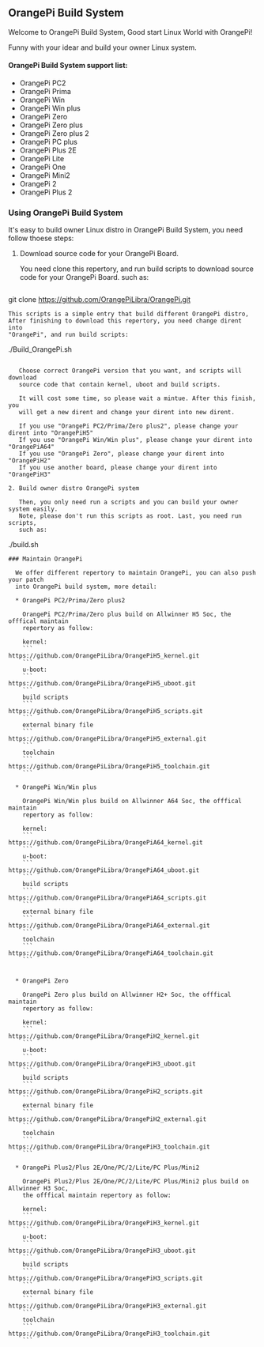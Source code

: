 OrangePi Build System
---------------------------------------

Welcome to OrangePi Build System, Good start Linux World with OrangePi!

Funny with your idear and build your owner Linux system.

#### OrangePi Build System support list:

* OrangePi PC2
* OrangePi Prima
* OrangePi Win
* OrangePi Win plus
* OrangePi Zero
* OrangePi Zero plus
* OrangePi Zero plus 2
* OrangePi PC plus
* OrangePi Plus 2E
* OrangePi Lite
* OrangePi One
* OrangePi Mini2
* OrangePi 2
* OrangePi Plus 2

### Using OrangePi Build System
 
It's easy to build owner Linux distro in OrangePi Build System, you need follow
thoese steps:

1. Download source code for your OrangePi Board.

   You need clone this repertory, and run build scripts to download 
   source code for your OrangePi Board. such as:
   ```
git clone https://github.com/OrangePiLibra/OrangePi.git
   ```
   This scripts is a simple entry that build different OrangePi distro, 
   After finishing to download this repertory, you need change dirent into
   "OrangePi", and run build scripts: 
```
./Build_OrangePi.sh
```

   Choose correct OrangePi version that you want, and scripts will download
   source code that contain kernel, uboot and build scripts.

   It will cost some time, so please wait a mintue. After this finish, you 
   will get a new dirent and change your dirent into new dirent.

   If you use "OrangePi PC2/Prima/Zero plus2", please change your dirent into "OrangePiH5"
   If you use "OrangePi Win/Win plus", please change your dirent into "OrangePiA64"
   If you use "OrangePi Zero", please change your dirent into "OrangePiH2"
   If you use another board, please change your dirent into "OrangePiH3"

2. Build owner distro OrangePi system

   Then, you only need run a scripts and you can build your owner system easily.
   Note, please don't run this scripts as root. Last, you need run scripts,
   such as:
```
./build.sh
```
### Maintain OrangePi

  We offer different repertory to maintain OrangePi, you can also push your patch
  into OrangePi build system, more detail:

  * OrangePi PC2/Prima/Zero plus2

    OrangePi PC2/Prima/Zero plus build on Allwinner H5 Soc, the offfical maintain 
    repertory as follow:

    kernel:
    ```
https://github.com/OrangePiLibra/OrangePiH5_kernel.git
    ```
    u-boot:
    ```
https://github.com/OrangePiLibra/OrangePiH5_uboot.git
    ```
    build scripts
    ```
https://github.com/OrangePiLibra/OrangePiH5_scripts.git
    ```
    external binary file 
    ```
https://github.com/OrangePiLibra/OrangePiH5_external.git
    ```
    toolchain
    ```
https://github.com/OrangePiLibra/OrangePiH5_toolchain.git
    ```

  * OrangePi Win/Win plus

    OrangePi Win/Win plus build on Allwinner A64 Soc, the offfical maintain 
    repertory as follow:

    kernel:
    ```
https://github.com/OrangePiLibra/OrangePiA64_kernel.git
    ```
    u-boot:
    ```
https://github.com/OrangePiLibra/OrangePiA64_uboot.git
    ```
    build scripts
    ```
https://github.com/OrangePiLibra/OrangePiA64_scripts.git
    ```
    external binary file 
    ```
https://github.com/OrangePiLibra/OrangePiA64_external.git
    ```
    toolchain
    ```
https://github.com/OrangePiLibra/OrangePiA64_toolchain.git
    ```
  

  * OrangePi Zero

    OrangePi Zero plus build on Allwinner H2+ Soc, the offfical maintain 
    repertory as follow:

    kernel:
    ```
https://github.com/OrangePiLibra/OrangePiH2_kernel.git
    ```
    u-boot:
    ```
https://github.com/OrangePiLibra/OrangePiH3_uboot.git
    ```
    build scripts
    ```
https://github.com/OrangePiLibra/OrangePiH2_scripts.git
    ```
    external binary file 
    ```
https://github.com/OrangePiLibra/OrangePiH2_external.git
    ```
    toolchain
    ```
https://github.com/OrangePiLibra/OrangePiH3_toolchain.git
    ```

  * OrangePi Plus2/Plus 2E/One/PC/2/Lite/PC Plus/Mini2

    OrangePi Plus2/Plus 2E/One/PC/2/Lite/PC Plus/Mini2 plus build on Allwinner H3 Soc, 
    the offfical maintain repertory as follow:

    kernel:
    ```
https://github.com/OrangePiLibra/OrangePiH3_kernel.git
    ```
    u-boot:
    ```
https://github.com/OrangePiLibra/OrangePiH3_uboot.git
    ```
    build scripts
    ```
https://github.com/OrangePiLibra/OrangePiH3_scripts.git
    ```
    external binary file 
    ```
https://github.com/OrangePiLibra/OrangePiH3_external.git
    ```
    toolchain
    ```
https://github.com/OrangePiLibra/OrangePiH3_toolchain.git
    ```
